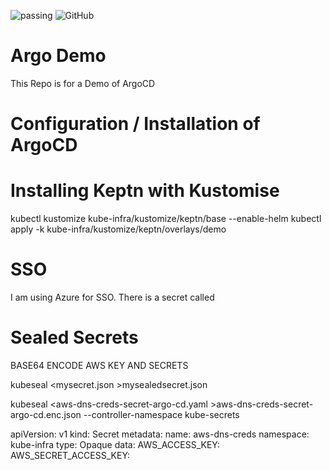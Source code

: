 ![passing](https://github.com/bradmccoydev/argo-demo/actions/workflows/ci.yml/badge.svg) ![GitHub](https://img.shields.io/github/license/bradmccoydev/argo-demo)
# Argo Demo
This Repo is for a Demo of ArgoCD

# Configuration / Installation of ArgoCD

# Installing Keptn with Kustomise
kubectl kustomize kube-infra/kustomize/keptn/base --enable-helm
kubectl apply -k kube-infra/kustomize/keptn/overlays/demo

# SSO
I am using Azure for SSO.  There is a secret called 

# Sealed Secrets
BASE64 ENCODE AWS KEY AND SECRETS

kubeseal <mysecret.json >mysealedsecret.json

kubeseal <aws-dns-creds-secret-argo-cd.yaml >aws-dns-creds-secret-argo-cd.enc.json --controller-namespace kube-secrets

apiVersion: v1
kind: Secret
metadata: name: aws-dns-creds
namespace: kube-infra
type: Opaque
data:
  AWS_ACCESS_KEY: 
  AWS_SECRET_ACCESS_KEY: 
